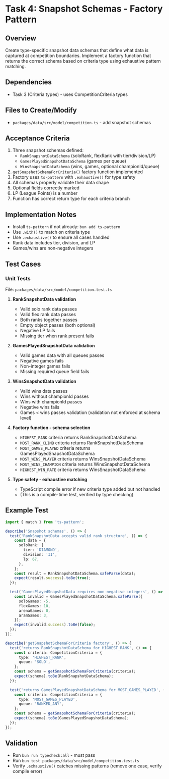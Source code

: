 # Task 4: Snapshot Schemas - Factory Pattern

## Overview
Create type-specific snapshot data schemas that define what data is captured at competition boundaries. Implement a factory function that returns the correct schema based on criteria type using exhaustive pattern matching.

## Dependencies
- Task 3 (Criteria types) - uses CompetitionCriteria types

## Files to Create/Modify
- `packages/data/src/model/competition.ts` - add snapshot schemas

## Acceptance Criteria
1. Three snapshot schemas defined:
   - `RankSnapshotDataSchema` (soloRank, flexRank with tier/division/LP)
   - `GamesPlayedSnapshotDataSchema` (games per queue)
   - `WinsSnapshotDataSchema` (wins, games, optional championId/queue)
2. `getSnapshotSchemaForCriteria()` factory function implemented
3. Factory uses `ts-pattern` with `.exhaustive()` for type safety
4. All schemas properly validate their data shape
5. Optional fields correctly marked
6. LP (League Points) is a number
7. Function has correct return type for each criteria branch

## Implementation Notes
- Install `ts-pattern` if not already: `bun add ts-pattern`
- Use `.with()` to match on criteria type
- Use `.exhaustive()` to ensure all cases handled
- Rank data includes tier, division, and LP
- Games/wins are non-negative integers

## Test Cases

### Unit Tests
File: `packages/data/src/model/competition.test.ts`

1. **RankSnapshotData validation**
   - Valid solo rank data passes
   - Valid flex rank data passes
   - Both ranks together passes
   - Empty object passes (both optional)
   - Negative LP fails
   - Missing tier when rank present fails

2. **GamesPlayedSnapshotData validation**
   - Valid games data with all queues passes
   - Negative games fails
   - Non-integer games fails
   - Missing required queue field fails

3. **WinsSnapshotData validation**
   - Valid wins data passes
   - Wins without championId passes
   - Wins with championId passes
   - Negative wins fails
   - Games < wins passes validation (validation not enforced at schema level)

4. **Factory function - schema selection**
   - `HIGHEST_RANK` criteria returns RankSnapshotDataSchema
   - `MOST_RANK_CLIMB` criteria returns RankSnapshotDataSchema
   - `MOST_GAMES_PLAYED` criteria returns GamesPlayedSnapshotDataSchema
   - `MOST_WINS_PLAYER` criteria returns WinsSnapshotDataSchema
   - `MOST_WINS_CHAMPION` criteria returns WinsSnapshotDataSchema
   - `HIGHEST_WIN_RATE` criteria returns WinsSnapshotDataSchema

5. **Type safety - exhaustive matching**
   - TypeScript compile error if new criteria type added but not handled
   - (This is a compile-time test, verified by type checking)

## Example Test
```typescript
import { match } from 'ts-pattern';

describe('Snapshot schemas', () => {
  test('RankSnapshotData accepts valid rank structure', () => {
    const data = {
      soloRank: {
        tier: 'DIAMOND',
        division: 'II',
        lp: 67,
      },
    };
    const result = RankSnapshotDataSchema.safeParse(data);
    expect(result.success).toBe(true);
  });

  test('GamesPlayedSnapshotData requires non-negative integers', () => {
    const invalid = GamesPlayedSnapshotDataSchema.safeParse({
      soloGames: -5,
      flexGames: 10,
      arenaGames: 0,
      aramGames: 3,
    });
    expect(invalid.success).toBe(false);
  });
});

describe('getSnapshotSchemaForCriteria factory', () => {
  test('returns RankSnapshotDataSchema for HIGHEST_RANK', () => {
    const criteria: CompetitionCriteria = {
      type: 'HIGHEST_RANK',
      queue: 'SOLO',
    };
    const schema = getSnapshotSchemaForCriteria(criteria);
    expect(schema).toBe(RankSnapshotDataSchema);
  });

  test('returns GamesPlayedSnapshotDataSchema for MOST_GAMES_PLAYED', () => {
    const criteria: CompetitionCriteria = {
      type: 'MOST_GAMES_PLAYED',
      queue: 'RANKED_ANY',
    };
    const schema = getSnapshotSchemaForCriteria(criteria);
    expect(schema).toBe(GamesPlayedSnapshotDataSchema);
  });
});
```

## Validation
- Run `bun run typecheck:all` - must pass
- Run `bun test packages/data/src/model/competition.test.ts`
- Verify `.exhaustive()` catches missing patterns (remove one case, verify compile error)

